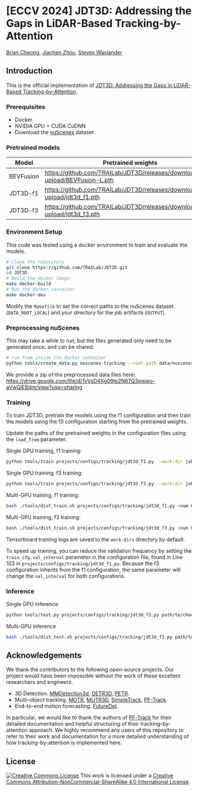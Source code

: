 # [ECCV 2024] JDT3D: Addressing the Gaps in LiDAR-Based Tracking-by-Attention

[Brian Cheong](https://scholar.google.com/citations?user=q2x6PFwAAAAJ&hl=en&oi=sra), [Jiachen Zhou](https://scholar.google.ca/citations?user=QXfkGNwAAAAJ&hl=en), [Steven Waslander](https://www.trailab.utias.utoronto.ca/)

## Introduction

This is the official implementation of [JDT3D: Addressing the Gaps in LiDAR-Based Tracking-by-Attention](https://arxiv.org/abs/2407.04926).

<!-- If you find our code or paper useful, please cite by:
```tex

``` -->

### Prerequisites

* Docker
* NVIDIA GPU + CUDA CuDNN
* Download the [nuScenes](https://www.nuscenes.org/) dataset

### Pretrained models

| Model | Pretrained weights |
| --- | --- |
| BEVFusion | <https://github.com/TRAILab/JDT3D/releases/download/ckpt-upload/BEVFusion-L.pth> |
| JDT3D-f1 | <https://github.com/TRAILab/JDT3D/releases/download/ckpt-upload/jdt3d_f1.pth> |
| JDT3D-f3 | <https://github.com/TRAILab/JDT3D/releases/download/ckpt-upload/jdt3d_f3.pth> |

### Environment Setup

This code was tested using a docker environment to train and evaluate the models.

```bash
# Clone the repository
git clone https://github.com/TRAILab/JDT3D.git
cd JDT3D
# Build the docker image
make docker-build
# Run the docker container
make docker-dev
```

Modify the `Makefile` to set the correct paths to the nuScenes dataset (`DATA_ROOT_LOCAL`) and your directory for the job artifacts (`OUTPUT`).

### Preprocessing nuScenes

This may take a while to run, but the files generated only need to be generated once, and can be shared.

```bash
# run from inside the docker container
python tools/create_data.py nuscenes-tracking --root-path data/nuscenes --version v1.0-trainval --out-dir data/nuscenes --extra-tag nuscenes_track
```
We provide a zip of the preprocessed data files here: https://drive.google.com/file/d/1vVsD4Xg09lp2N67Q3pwieo-aVwQjEBdm/view?usp=sharing


### Training

To train JDT3D, pretrain the models using the f1 configuration and then train the models using the f3 configuration starting from the pretrained weights.

Update the paths of the pretrained weights in the configuration files using the `load_from` parameter.

Single GPU training, f1 training:

```bash
python tools/train projects/configs/tracking/jdt3d_f1.py --work-dir job_artifacts/jdt3d_f1
```

Single GPU training, f3 training:

```bash
python tools/train projects/configs/tracking/jdt3d_f3.py --work-dir job_artifacts/jdt3d_f3
```

Multi-GPU training, f1 training:

```bash
bash ./tools/dist_train.sh projects/configs/tracking/jdt3d_f1.py <num GPUs> --work-dir job_artifacts/jdt3d_f1
```

Multi-GPU training, f3 training:

```bash
bash ./tools/dist_train.sh projects/configs/tracking/jdt3d_f3.py <num GPUs> --work-dir job_artifacts/jdt3d_f3
```

Tensorboard training logs are saved to the `work-dirs` directory by default.

To speed up training, you can reduce the validation frequency by setting the `train_cfg.val_interval` parameter in the configuration file, found in Line 103 in `projects/configs/tracking/jdt3d_f1.py`. Because the f3 configuration inherits from the f1 configuration, the same parameter will change the `val_interval` for both configurations.

### Inference

Single GPU inference
  
```bash
python tools/test.py projects/configs/tracking/jdt3d_f3.py path/to/checkpoint --work-dir path/to/output
```

Multi-GPU inference

```bash
bash ./tools/dist_test.sh projects/configs/tracking/jdt3d_f3.py path/to/checkpoint <num GPUs> --work-dir path/to/output
```

## Acknowledgements

We thank the contributors to the following open-source projects. Our project would have been impossible without the work of these excellent researchers and engineers.

* 3D Detection. [MMDetection3d](https://github.com/open-mmlab/mmdetection3d), [DETR3D](https://github.com/WangYueFt/detr3d), [PETR](https://github.com/megvii-research/PETR).
* Multi-object tracking. [MOTR](https://github.com/megvii-research/MOTR), [MUTR3D](https://github.com/a1600012888/MUTR3D), [SimpleTrack](https://github.com/tusen-ai/SimpleTrack), [PF-Track](https://github.com/TRI-ML/PF-Track).
* End-to-end motion forecasting. [FutureDet](https://github.com/neeharperi/FutureDet).

In particular, we would like to thank the authors of [PF-Track](https://github.com/TRI-ML/PF-Track) for their detailed documentation and helpful structuring of their tracking-by-attention approach. We highly recommend any users of this repository to refer to their work and documentation for a more detailed understanding of how tracking-by-attention is implemented here.

## License

[![Creative Commons License](https://i.creativecommons.org/l/by-nc-sa/4.0/88x31.png)](http://creativecommons.org/licenses/by-nc-sa/4.0/)
This work is licensed under a [Creative Commons Attribution-NonCommercial-ShareAlike 4.0 International License](http://creativecommons.org/licenses/by-nc-sa/4.0/).
